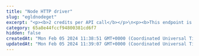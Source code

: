 ```yaml
---
title: "Node HTTP driver"
slug: "egldnodeget"
excerpt: "<p><b>2 credits per API call</b></p>\n<p><b>This endpoint is deprecated. Use the <a href=\"https://apidoc.tatum.io/tag/Node-RPC\" target=\"_blank\">HTTP-based JSON RPC driver</a> instead.</b></p><br/>\n<p>Use this endpoint URL as a http-based driver to connect directly to the EGLD node provided by Tatum.\nTo learn more about EGLD, visit the <a href=\"https://docs.elrond.com/sdk-and-tools/rest-api/nodes/\" target=\"_blank\">EGLD developer's guide</a>.</p>"
category: 65a8e44fccf94800381cd6f7
hidden: false
createdAt: "Mon Feb 05 2024 11:38:51 GMT+0000 (Coordinated Universal Time)"
updatedAt: "Mon Feb 05 2024 11:39:07 GMT+0000 (Coordinated Universal Time)"
---
```

